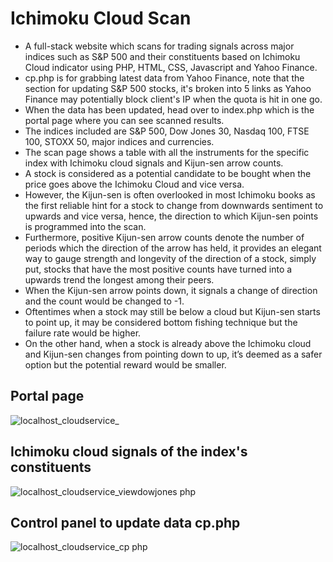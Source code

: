 # Ichimoku Cloud Scan
- A full-stack website which scans for trading signals across major indices such as S&P 500 and their constituents based on Ichimoku Cloud indicator using PHP, HTML, CSS, Javascript and Yahoo Finance.
- cp.php is for grabbing latest data from Yahoo Finance, note that the section for updating S&P 500 stocks, it's broken into 5 links as Yahoo Finance may potentially block client's IP when the quota is hit in one go.
- When the data has been updated, head over to index.php which is the portal page where you can see scanned results.
- The indices included are S&P 500, Dow Jones 30, Nasdaq 100, FTSE 100, STOXX 50, major indices and currencies.
- The scan page shows a table with all the instruments for the specific index with Ichimoku cloud signals and Kijun-sen arrow counts.
- A stock is considered as a potential candidate to be bought when the price goes above the Ichimoku Cloud and vice versa.
- However, the Kijun-sen is often overlooked in most Ichimoku books as the first reliable hint for a stock to change from downwards sentiment to upwards and vice versa, hence, the direction to which Kijun-sen points is programmed into the scan.
- Furthermore, positive Kijun-sen arrow counts denote the number of periods which the direction of the arrow has held, it provides an elegant way to gauge strength and longevity of  the direction of a stock, simply put, stocks that have the most positive counts have turned into a upwards trend the longest among their peers.
- When the Kijun-sen arrow points down, it signals a change of direction and the count would be changed to -1.
- Oftentimes when a stock may still be below a cloud but Kijun-sen starts to point up, it may be considered bottom fishing technique but the failure rate would be higher.
- On the other hand, when a stock is already above the Ichimoku cloud and Kijun-sen changes from pointing down to up, it’s deemed as a safer option but the potential reward would be smaller.

## Portal page
![localhost_cloudservice_](https://user-images.githubusercontent.com/1398153/195997960-139c573a-74b9-494d-aa81-bcba6de8d475.jpeg)

## Ichimoku cloud signals of the index's constituents
![localhost_cloudservice_viewdowjones php](https://user-images.githubusercontent.com/1398153/195997962-8a7f46ce-b34c-4041-aa87-6d7b3858301a.jpeg)

## Control panel to update data cp.php
![localhost_cloudservice_cp php](https://user-images.githubusercontent.com/1398153/195998281-a329abac-cdbd-454d-a5c7-6ca12c6062fa.jpeg)


